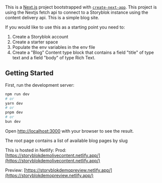 This is a [Next.js](https://nextjs.org) project bootstrapped with [`create-next-app`](https://nextjs.org/docs/app/api-reference/cli/create-next-app).
This project is using the Nextjs fetch api to connect to a Storyblok instance using the content delivery api.
This is a simple blog site.

If you would like to use this as a starting point you need to: 
1. Create a Storyblok account
2. Create a starter space
3. Populate the env variables in the env file
4. Create a "Blog" Content type block that contains a field "title" of type text and a field "body" of type Rich Text.


## Getting Started

First, run the development server:

```bash
npm run dev
# or
yarn dev
# or
pnpm dev
# or
bun dev
```

Open [http://localhost:3000](http://localhost:3000) with your browser to see the result.

The root page contains a list of available blog pages by slug

This is hosted in Netlify: 
Prod: [https://storyblokdemolivecontent.netlify.app/](https://storyblokdemolivecontent.netlify.app/) <br />

Preview: [https://storyblokdemopreview.netlify.app/](https://storyblokdemopreview.netlify.app/)
